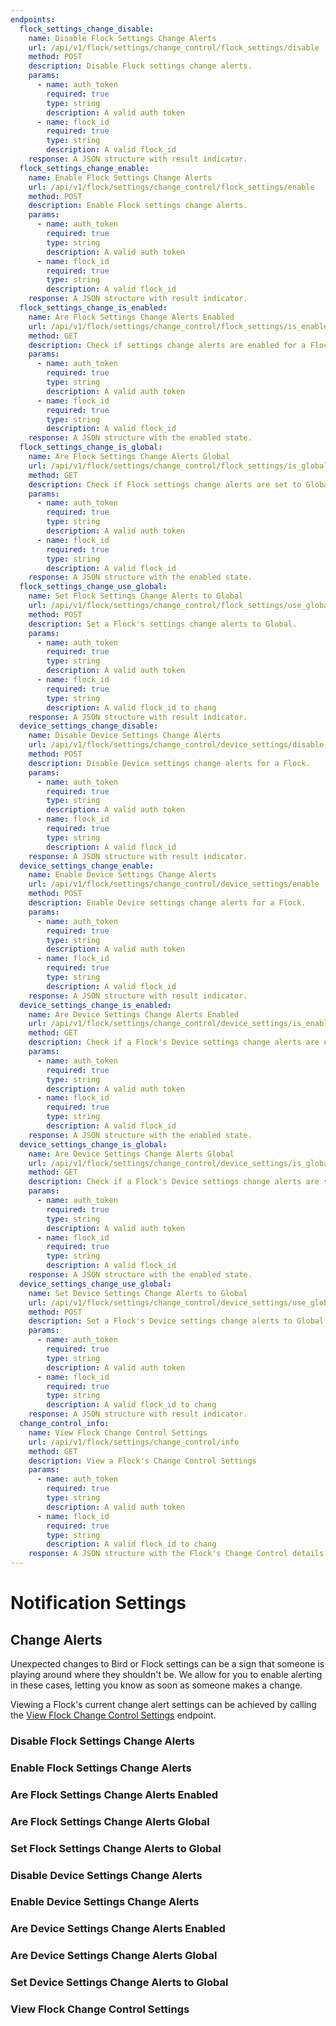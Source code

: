 ```yaml
---
endpoints:
  flock_settings_change_disable:
    name: Disable Flock Settings Change Alerts
    url: /api/v1/flock/settings/change_control/flock_settings/disable
    method: POST
    description: Disable Flock settings change alerts.
    params:
      - name: auth_token
        required: true
        type: string
        description: A valid auth token
      - name: flock_id
        required: true
        type: string
        description: A valid flock_id
    response: A JSON structure with result indicator.
  flock_settings_change_enable:
    name: Enable Flock Settings Change Alerts
    url: /api/v1/flock/settings/change_control/flock_settings/enable
    method: POST
    description: Enable Flock settings change alerts.
    params:
      - name: auth_token
        required: true
        type: string
        description: A valid auth token
      - name: flock_id
        required: true
        type: string
        description: A valid flock_id
    response: A JSON structure with result indicator.
  flock_settings_change_is_enabled:
    name: Are Flock Settings Change Alerts Enabled
    url: /api/v1/flock/settings/change_control/flock_settings/is_enabled
    method: GET
    description: Check if settings change alerts are enabled for a Flock.
    params:
      - name: auth_token
        required: true
        type: string
        description: A valid auth token
      - name: flock_id
        required: true
        type: string
        description: A valid flock_id
    response: A JSON structure with the enabled state.
  flock_settings_change_is_global:
    name: Are Flock Settings Change Alerts Global
    url: /api/v1/flock/settings/change_control/flock_settings/is_global
    method: GET
    description: Check if Flock settings change alerts are set to Global.
    params:
      - name: auth_token
        required: true
        type: string
        description: A valid auth token
      - name: flock_id
        required: true
        type: string
        description: A valid flock_id
    response: A JSON structure with the enabled state.
  flock_settings_change_use_global:
    name: Set Flock Settings Change Alerts to Global
    url: /api/v1/flock/settings/change_control/flock_settings/use_global
    method: POST
    description: Set a Flock's settings change alerts to Global.
    params:
      - name: auth_token
        required: true
        type: string
        description: A valid auth token
      - name: flock_id
        required: true
        type: string
        description: A valid flock_id to chang
    response: A JSON structure with result indicator.
  device_settings_change_disable:
    name: Disable Device Settings Change Alerts
    url: /api/v1/flock/settings/change_control/device_settings/disable
    method: POST
    description: Disable Device settings change alerts for a Flock.
    params:
      - name: auth_token
        required: true
        type: string
        description: A valid auth token
      - name: flock_id
        required: true
        type: string
        description: A valid flock_id
    response: A JSON structure with result indicator.
  device_settings_change_enable:
    name: Enable Device Settings Change Alerts
    url: /api/v1/flock/settings/change_control/device_settings/enable
    method: POST
    description: Enable Device settings change alerts for a Flock.
    params:
      - name: auth_token
        required: true
        type: string
        description: A valid auth token
      - name: flock_id
        required: true
        type: string
        description: A valid flock_id
    response: A JSON structure with result indicator.
  device_settings_change_is_enabled:
    name: Are Device Settings Change Alerts Enabled
    url: /api/v1/flock/settings/change_control/device_settings/is_enabled
    method: GET
    description: Check if a Flock's Device settings change alerts are enabled.
    params:
      - name: auth_token
        required: true
        type: string
        description: A valid auth token
      - name: flock_id
        required: true
        type: string
        description: A valid flock_id
    response: A JSON structure with the enabled state.
  device_settings_change_is_global:
    name: Are Device Settings Change Alerts Global
    url: /api/v1/flock/settings/change_control/device_settings/is_global
    method: GET
    description: Check if a Flock's Device settings change alerts are set to Global.
    params:
      - name: auth_token
        required: true
        type: string
        description: A valid auth token
      - name: flock_id
        required: true
        type: string
        description: A valid flock_id
    response: A JSON structure with the enabled state.
  device_settings_change_use_global:
    name: Set Device Settings Change Alerts to Global
    url: /api/v1/flock/settings/change_control/device_settings/use_global
    method: POST
    description: Set a Flock's Device settings change alerts to Global.
    params:
      - name: auth_token
        required: true
        type: string
        description: A valid auth token
      - name: flock_id
        required: true
        type: string
        description: A valid flock_id to chang
    response: A JSON structure with result indicator.
  change_control_info:
    name: View Flock Change Control Settings
    url: /api/v1/flock/settings/change_control/info
    method: GET
    description: View a Flock's Change Control Settings
    params:
      - name: auth_token
        required: true
        type: string
        description: A valid auth token
      - name: flock_id
        required: true
        type: string
        description: A valid flock_id to chang
    response: A JSON structure with the Flock's Change Control details.
---
```


# Notification Settings
 
<APIEndpoints :endpoints="$page.frontmatter.endpoints" :path="$page.regularPath"/>

## Change Alerts

Unexpected changes to Bird or Flock settings can be a sign that someone is playing around where they shouldn't be. We allow for you to enable alerting in these cases, letting you know as soon as someone makes a change.

Viewing a Flock's current change alert settings can be achieved by calling the [View Flock Change Control Settings](#view-flock-change-control-settings) endpoint.

### Disable Flock Settings Change Alerts

<APIDetails :endpoint="$page.frontmatter.endpoints.flock_settings_change_disable"/>

### Enable Flock Settings Change Alerts

<APIDetails :endpoint="$page.frontmatter.endpoints.flock_settings_change_enable"/>

### Are Flock Settings Change Alerts Enabled

<APIDetails :endpoint="$page.frontmatter.endpoints.flock_settings_change_is_enabled"/>

### Are Flock Settings Change Alerts Global

<APIDetails :endpoint="$page.frontmatter.endpoints.flock_settings_change_is_global"/>

### Set Flock Settings Change Alerts to Global

<APIDetails :endpoint="$page.frontmatter.endpoints.flock_settings_change_use_global"/>

### Disable Device Settings Change Alerts

<APIDetails :endpoint="$page.frontmatter.endpoints.device_settings_change_disable"/>

### Enable Device Settings Change Alerts

<APIDetails :endpoint="$page.frontmatter.endpoints.device_settings_change_enable"/>

### Are Device Settings Change Alerts Enabled

<APIDetails :endpoint="$page.frontmatter.endpoints.device_settings_change_is_enabled"/>

### Are Device Settings Change Alerts Global

<APIDetails :endpoint="$page.frontmatter.endpoints.device_settings_change_is_global"/>

### Set Device Settings Change Alerts to Global

<APIDetails :endpoint="$page.frontmatter.endpoints.device_settings_change_use_global"/>

### View Flock Change Control Settings

<APIDetails :endpoint="$page.frontmatter.endpoints.change_control_info"/>


